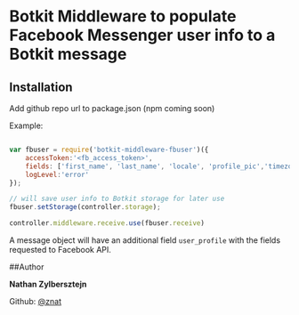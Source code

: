 # Botkit Middleware to populate Facebook Messenger user info to a Botkit message
## Installation
Add github repo url to package.json (npm coming soon)

Example:
```js

var fbuser = require('botkit-middleware-fbuser')({
    accessToken:'<fb_access_token>',
    fields: ['first_name', 'last_name', 'locale', 'profile_pic','timezone','gender','is_payment_enabled'],
    logLevel:'error'
});

// will save user info to Botkit storage for later use
fbuser.setStorage(controller.storage);

controller.middleware.receive.use(fbuser.receive)
```
A message object will have an additional field `user_profile` with the fields requested to Facebook API.

##Author

**Nathan Zylbersztejn**

Github: [@znat](https://github.com/snat)
